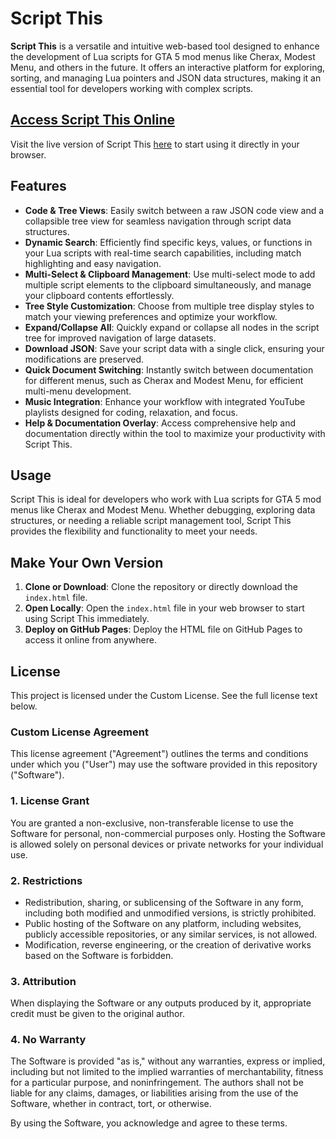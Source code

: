 # Script This

**Script This** is a versatile and intuitive web-based tool designed to enhance the development of Lua scripts for GTA 5 mod menus like Cherax, Modest Menu, and others in the future. It offers an interactive platform for exploring, sorting, and managing Lua pointers and JSON data structures, making it an essential tool for developers working with complex scripts.

## [Access Script This Online](https://ronnie-reagan.github.io/ScriptThis/)

Visit the live version of Script This [here](https://ronnie-reagan.github.io/ScriptThis/) to start using it directly in your browser.

## Features

- **Code & Tree Views**: Easily switch between a raw JSON code view and a collapsible tree view for seamless navigation through script data structures.
- **Dynamic Search**: Efficiently find specific keys, values, or functions in your Lua scripts with real-time search capabilities, including match highlighting and easy navigation.
- **Multi-Select & Clipboard Management**: Use multi-select mode to add multiple script elements to the clipboard simultaneously, and manage your clipboard contents effortlessly.
- **Tree Style Customization**: Choose from multiple tree display styles to match your viewing preferences and optimize your workflow.
- **Expand/Collapse All**: Quickly expand or collapse all nodes in the script tree for improved navigation of large datasets.
- **Download JSON**: Save your script data with a single click, ensuring your modifications are preserved.
- **Quick Document Switching**: Instantly switch between documentation for different menus, such as Cherax and Modest Menu, for efficient multi-menu development.
- **Music Integration**: Enhance your workflow with integrated YouTube playlists designed for coding, relaxation, and focus.
- **Help & Documentation Overlay**: Access comprehensive help and documentation directly within the tool to maximize your productivity with Script This.

## Usage

Script This is ideal for developers who work with Lua scripts for GTA 5 mod menus like Cherax and Modest Menu. Whether debugging, exploring data structures, or needing a reliable script management tool, Script This provides the flexibility and functionality to meet your needs.

## Make Your Own Version

1. **Clone or Download**: Clone the repository or directly download the `index.html` file.
2. **Open Locally**: Open the `index.html` file in your web browser to start using Script This immediately.
3. **Deploy on GitHub Pages**: Deploy the HTML file on GitHub Pages to access it online from anywhere.

## License

This project is licensed under the Custom License. See the full license text below.

### Custom License Agreement

This license agreement ("Agreement") outlines the terms and conditions under which you ("User") may use the software provided in this repository ("Software").

### 1. License Grant
You are granted a non-exclusive, non-transferable license to use the Software for personal, non-commercial purposes only. Hosting the Software is allowed solely on personal devices or private networks for your individual use.

### 2. Restrictions
- Redistribution, sharing, or sublicensing of the Software in any form, including both modified and unmodified versions, is strictly prohibited.
- Public hosting of the Software on any platform, including websites, publicly accessible repositories, or any similar services, is not allowed.
- Modification, reverse engineering, or the creation of derivative works based on the Software is forbidden.

### 3. Attribution
When displaying the Software or any outputs produced by it, appropriate credit must be given to the original author.

### 4. No Warranty
The Software is provided "as is," without any warranties, express or implied, including but not limited to the implied warranties of merchantability, fitness for a particular purpose, and noninfringement. The authors shall not be liable for any claims, damages, or liabilities arising from the use of the Software, whether in contract, tort, or otherwise.

By using the Software, you acknowledge and agree to these terms.
